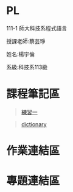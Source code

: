 # PL


111-1 師大科技系程式語言
 
 授課老師:蔡芸琤
 
 姓名:楊宇倫
 
 系級:科技系113級
 
 課程筆記區
 ==========
 >[練習一](https://github.com/yulun910207/PL/blob/main/.ipynb_checkpoints/Untitled-checkpoint.ipynb)
 
 >[dictionary](https://github.com/yulun910207/PL/blob/main/.ipynb_checkpoints/dictionary-checkpoint.ipynb)
 
 作業連結區
 ==========
 專題連結區
 ==========
